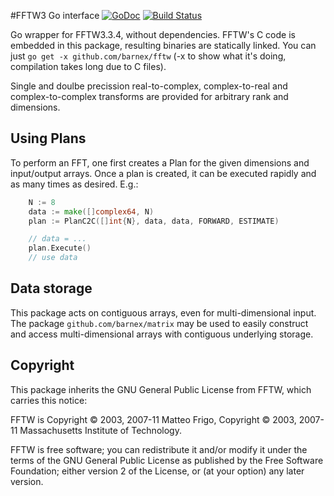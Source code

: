 #FFTW3 Go interface [![GoDoc](https://godoc.org/github.com/barnex/fftw?status.svg)](https://godoc.org/github.com/barnex/fftw)   [![Build Status](https://travis-ci.org/barnex/fftw.svg)](https://travis-ci.org/barnex/fftw)

Go wrapper for FFTW3.3.4, without dependencies. FFTW's C code is embedded in this package, resulting binaries are statically linked.
You can just `go get -x github.com/barnex/fftw` (-x to show what it's doing, compilation takes long due to C files).

Single and doulbe precission real-to-complex, complex-to-real and complex-to-complex transforms are provided for arbitrary rank and dimensions.


## Using Plans

To perform an FFT, one first creates a Plan for the given dimensions and input/output arrays. Once a plan is created, it can be executed rapidly and as many times as desired. E.g.:

```go
	N := 8
	data := make([]complex64, N)
	plan := PlanC2C([]int{N}, data, data, FORWARD, ESTIMATE)

	// data = ...
	plan.Execute()
	// use data
```


## Data storage

This package acts on contiguous arrays, even for multi-dimensional input. The package
 	`github.com/barnex/matrix`
may be used to easily construct and access multi-dimensional arrays with contiguous underlying storage.



## Copyright

This package inherits the GNU General Public License from FFTW, which carries this notice:

FFTW is Copyright © 2003, 2007-11 Matteo Frigo, Copyright © 2003, 2007-11 Massachusetts Institute of Technology.

FFTW is free software; you can redistribute it and/or modify it under the terms of the GNU General Public License as published by the Free Software Foundation; either version 2 of the License, or (at your option) any later version.


